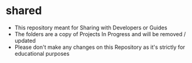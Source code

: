 # shared #

- This repository meant for Sharing with Developers or Guides
- The folders are a copy of Projects In Progress and will be removed / updated
- Please don't make any changes on this Repository as it's strictly for educational purposes
